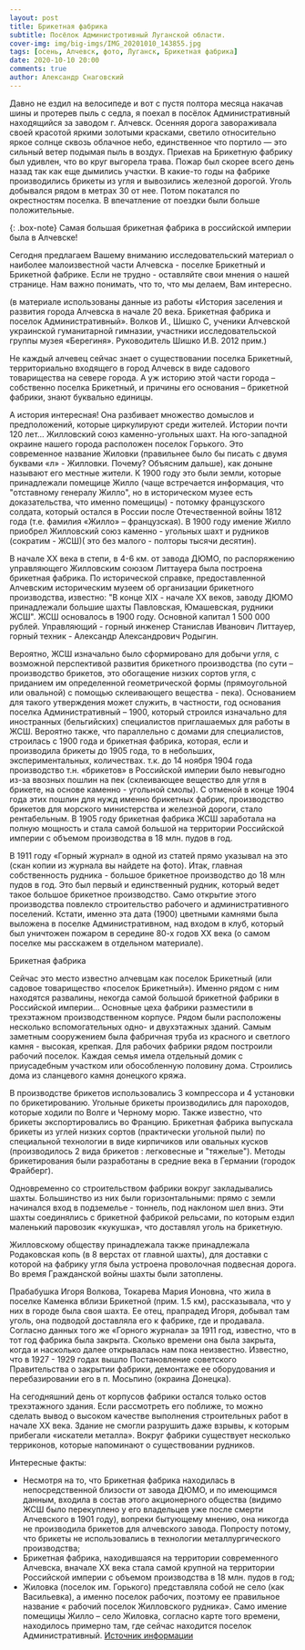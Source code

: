 ```yaml
---
layout: post 
title: Брикетная фабрика
subtitle: Посёлок Администротивный Луганской области.
cover-img: img/big-imgs/IMG_20201010_143855.jpg
tags: [осень, Алчевск, фото, Луганск, Брикетная фабрика] 
date: 2020-10-10 20:00 
comments: true 
author: Александр Снаговский 
---
```

Давно не ездил на велосипеде и вот с пустя полтора месяца накачав шины и протерев пыль с седла, я поехал в посёлок Административный находящийся за заводом г. Алчевск. Осенняя дорога завораживала своей красотой яркими золотыми красками, светило относительно яркое солнце сквозь облачное небо, единственное что портило — это сильный ветер подымая пыль в воздух. Приехав на Брикетную фабрику был удивлен, что во круг выгорела трава. Пожар был скорее всего день назад так как еще дымились участки. В какие-то годы на фабрике производились брикеты из угля и вывозились железной дорогой. Уголь добывался рядом в метрах 30 от нее. Потом покатался по окрестностям поселка. В впечатление от  поездки были больше положительные.


{: .box-note}
Самая большая брикетная фабрика в российской империи была в Алчевске!

Сегодня предлагаем Вашему вниманию исследовательский материал о наиболее малоизвестной части Алчевска - поселке Брикетный и Брикетной фабрике.
Если не трудно - оставляйте свои мнения о нашей странице. Нам важно понимать, что то, что мы делаем, Вам интересно.

(в материале использованы данные из работы «История заселения и развития города Алчевска в начале 20 века. Брикетная фабрика и поселок Административный». Волков И., Шишко С, ученики Алчевской украинской гуманитарной гимназии, участники исследовательской группы музея «Берегиня». Руководитель Шишко И.В. 2012 прим.)

Не каждый алчевец сейчас знает о существовании поселка Брикетный, территориально входящего в город Алчевск в виде садового товарищества на севере города. А уж историю этой части города – собственно поселка Брикетный, и причины его основания – брикетной фабрики, знают буквально единицы.

А история интересная! Она разбивает множество домыслов и предположений, которые циркулируют среди жителей. Истории почти 120 лет…
Жилловский союз каменно-угольных шахт. На юго-западной окраине нашего города расположен поселок Горького. Это современное название Жиловки (правильнее было бы писать с двумя буквами «л» - Жилловки. Почему? Объясним дальше), как доныне называют его местные жители. К 1900 году это были земли, которые принадлежали помещице Жилло (чаще встречается информация, что "отставному генералу Жилло", но в историческом музее есть доказательства, что именно помещицы) - потомку французского солдата, который остался в России после Отечественной войны 1812 года (т.е. фамилия «Жилло» – французская). В 1900 году имение Жилло приобрел Жилловский союз каменно - угольных шахт и рудников (сократим - ЖСШ)( это без малого - полторы тысячи десятин).

В начале ХХ века в степи, в 4-6 км. от завода ДЮМО, по распоряжению управляющего Жилловским союзом Литтауера была построена брикетная фабрика. По исторической справке, предоставленной Алчевским историческим музеем об организации брикетного производства, известно: "В конце ХIХ - начале ХХ веков, заводу ДЮМО принадлежали большие шахты Павловская, Юмашевская, рудники ЖСШ". ЖСШ основалось в 1900 году. Основной капитал 1 500 000 рублей. Управляющий - горный инженер Станислав Иванович Литтауер, горный техник - Александр Александрович Родыгин. 

Вероятно, ЖСШ изначально было сформировано для добычи угля, с возможной перспективой развития брикетного производства (по сути – производство брикетов, это обогащение низких сортов угля, с приданием им определенной геометрической формы (прямоугольной или овальной) с помощью склеивающего вещества - пека). Основанием для такого утверждения может служить, в частности, год основания поселка Административный – 1900, который строился изначально для иностранных (бельгийских) специалистов приглашаемых для работы в ЖСШ. Вероятно также, что параллельно с домами для специалистов, строилась с 1900 года и брикетная фабрика, которая, если и производила брикеты до 1905 года, то в небольших, экспериментальных, количествах. т.к. до 14 ноября 1904 года производство т.н. «брикетов» в Российской империи было невыгодно из-за ввозных пошлин на пек (склеивающее вещество для угля в брикете, на основе каменно - угольной смолы). С отменой в конце 1904 года этих пошлин для нужд именно брикетных фабрик, производство брикетов для морского министерства и железной дороги, стало рентабельным.
В 1905 году брикетная фабрика ЖСШ заработала на полную мощность и стала самой большой на территории Российской империи с объемом производства в 18 млн. пудов в год.

В 1911 году «Горный журнал» в одной из статей прямо указывал на это (скан копии из журнала вы найдете на фото).
Итак, главная собственность рудника - большое брикетное производство до 18 млн пудов в год. Это был первый и единственный рудник, который ведет такое большое брикетное производство. Само открытие этого производства повлекло строительство рабочего и административного поселений. 
Кстати, именно эта дата (1900) цветными камнями была выложена в поселке Административном, над входом в клуб, который был уничтожен пожаром в середине 80-х годов ХХ века (о самом поселке мы расскажем в отдельном материале).

Брикетная фабрика

Сейчас это место известно алчевцам как поселок Брикетный (или садовое товарищество «поселок Брикетный»). Именно рядом с ним находятся развалины, некогда самой большой брикетной фабрики в Российской империи…
Основные цеха фабрики разместили в трехэтажном производственном корпусе. Рядом были расположены несколько вспомогательных одно- и двухэтажных зданий. Самым заметным сооружением была фабричная труба из красного и светлого камня - высокая, крепкая. Для рабочих фабрики рядом построили рабочий поселок. Каждая семья имела отдельный домик с приусадебным участком или обособленную половину дома. Строились дома из сланцевого камня донецкого кряжа.

В производстве брикетов использовались 3 компрессора и 4 установки по брикетированию.
Угольные брикеты производились для пароходов, которые ходили по Волге и Черному морю. Также известно, что брикеты экспортировались во Францию. 
Брикетная фабрика выпускала брикеты из углей низких сортов (практически угольной пыли) по специальной технологии в виде кирпичиков или овальных кусков (производилось 2 вида брикетов : легковесные и "тяжелые"). Методы брикетирования были разработаны в средние века в Германии (городок Фрайберг). 

Одновременно со строительством фабрики вокруг закладывались шахты. Большинство из них были горизонтальными: прямо с земли начинался вход в подземелье - тоннель, под наклоном шел вниз. Эти шахты соединялись с брикетной фабрикой рельсами, по которым ездил маленький паровозик «кукушка», что доставлял уголь на брикетную. 

Жилловскому обществу принадлежала также принадлежала Родаковская копь (в 8 верстах от главной шахты), для доставки с которой на фабрику угля была устроена проволочная подвесная дорога. Во время Гражданской войны шахты были затоплены.

Прабабушка Игоря Волкова, Токарева Мария Ионовна, что жила в поселке Каменка вблизи Брикетной (прим. 1.5 км), рассказывала, что у них в городе была своя шахта. Ее отец, прапрадед Игоря, добывал там уголь, она подводой доставляла его к фабрике, где и продавала. 
Согласно данных того же «Горного журнала» за 1911 год, известно, что в тот год фабрика была закрыта. Сколько времени она была закрыта, когда и насколько далее открывалась нам пока неизвестно. Известно, что в 1927 - 1929 годах вышло Постановление советского Правительства о закрытии фабрики, демонтаже ее оборудования и перебазировании его в п. Мосьпино (окраина Донецка). 

На сегодняшний день от корпусов фабрики остался только остов трехэтажного здания. Если рассмотреть его поближе, то можно сделать вывод о высоком качестве выполнения строительных работ в начале ХХ века. Здание не смогли разрушить даже взрывы, к которым прибегали «искатели металла». Вокруг фабрики существует несколько терриконов, которые напоминают о существовании рудников.

Интересные факты: 
- Несмотря на то, что Брикетная фабрика находилась в непосредственной близости от завода ДЮМО, и по имеющимся данным, входила в состав этого акционерного общества (видимо ЖСШ было перекуплено у его владельцев уже после смерти Алчевского в 1901 году), вопреки бытующему мнению, она никогда не производила брикетов для алчевского завода. Попросту потому, что брикеты не использовались в технологии металлургического производства; 
- Брикетная фабрика, находившаяся на территории современного Алчевска, вначале ХХ века стала самой крупной на территории Российской империи с объемом производства в 18 млн. пудов в год;
- Жиловка (поселок им. Горького) представляла собой не село (как Васильевка), а именно поселок рабочих, поэтому ее правильное название « рабочий поселок Жилловского рудника». Само имение помещицы Жилло – село Жиловка, согласно карте того времени, находилось примерно там, где сейчас находится поселок Административный.
[Источник информации](https://www.facebook.com/chronograph2/posts/2240087576275097/)


<script src="https://apps.elfsight.com/p/platform.js" defer></script>
<div class="elfsight-app-5cda817d-a3d7-4a7e-8bb1-282d54fb9a17"></div>